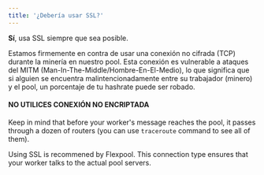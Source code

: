 ```yaml
---
title: '¿Debería usar SSL?'
---
```


**Sí**, usa SSL siempre que sea posible.

Estamos firmemente en contra de usar una conexión no cifrada (TCP) durante la minería en nuestro pool. Esta conexión es vulnerable a ataques del MITM (Man-In-The-Middle/Hombre-En-El-Medio), lo que significa que si alguien se encuentra malintencionadamente entre su trabajador (minero) y el pool, un porcentaje de tu hashrate puede ser robado.

#### NO UTILICES CONEXIÓN NO ENCRIPTADA

Keep in mind that before your worker's message reaches the pool, it passes through a dozen of routers (you can use `traceroute` command to see all of them).

Using SSL is recommened by Flexpool. This connection type ensures that your worker talks to the actual pool servers.

